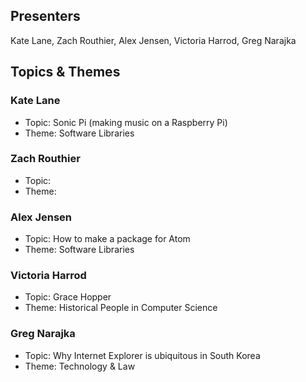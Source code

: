 ## Presenters

Kate Lane, Zach Routhier, Alex Jensen, Victoria Harrod, Greg Narajka

## Topics & Themes

### Kate Lane

* Topic: Sonic Pi (making music on a Raspberry Pi)
* Theme: Software Libraries

### Zach Routhier

* Topic:
* Theme:

### Alex Jensen

* Topic: How to make a package for Atom
* Theme: Software Libraries

### Victoria Harrod

* Topic: Grace Hopper
* Theme: Historical People in Computer Science

### Greg Narajka

* Topic: Why Internet Explorer is ubiquitous in South Korea
* Theme: Technology & Law
